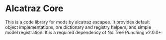# Alcatraz Core
This is a code library for mods by alcatraz escapee. It provides default object implementations, ore dictionary and registry helpers, and simple model registration. It is a required dependency of No Tree Punching v2.0.0+
